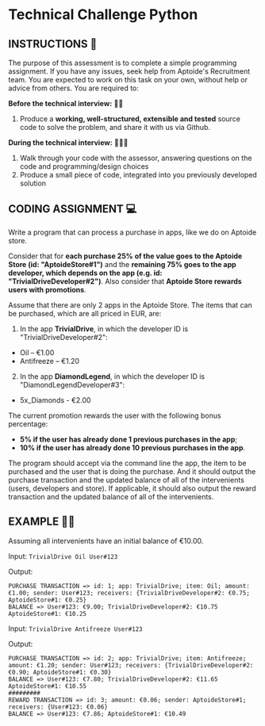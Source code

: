 # Technical Challenge Python

## INSTRUCTIONS 📃
The purpose of this assessment is to complete a simple programming assignment. If you have any issues, seek help from Aptoide's Recruitment team. You are expected to work on this task on your own, without help or advice from others. You are required to:  

**Before the technical interview:** 👨‍💻
1. Produce a **working, well-structured, extensible and tested** source code to solve the problem, and share it with us via Github.
   
**During the technical interview:** 🫱‍🫲🏾
1. Walk through your code with the assessor, answering questions on the code and programming/design choices
2. Produce a small piece of code, integrated into you previously developed solution

## CODING ASSIGNMENT 💻
Write a program that can process a purchase in apps, like we do on Aptoide store. 

Consider that for **each purchase 25% of the value goes to the Aptoide Store (id: "AptoideStore#1")** and the **remaining 75% goes to the app developer, which depends on the app (e.g. id: "TrivialDriveDeveloper#2")**. Also consider that **Aptoide Store rewards users with promotions**. 

Assume that there are only 2 apps in the Aptoide Store. The items that can be purchased, which are all priced in EUR, are:
1. In the app **TrivialDrive**, in which the developer ID is "TrivialDriveDeveloper#2":
- Oil – €1.00 
- Antifreeze – €1.20 

2. In the app **DiamondLegend**, in which the developer ID is "DiamondLegendDeveloper#3":
- 5x_Diamonds - €2.00

The current promotion rewards the user with the following bonus percentage:
- **5% if the user has already done 1 previous purchases in the app**;
- **10% if the user has already done 10 previous purchases in the app**.

The program should accept via the command line the app, the item to be purchased and the user that is doing the purchase. And it should output the purchase transaction and the updated balance of all of the intervenients (users, developers and store). If applicable, it should also output the reward transaction and the updated balance of all of the intervenients.

## EXAMPLE 🕵️‍♀️
Assuming all intervenients have an initial balance of €10.00. 

Input:
```TrivialDrive Oil User#123```

Output:
```
PURCHASE TRANSACTION => id: 1; app: TrivialDrive; item: Oil; amount: €1.00; sender: User#123; receivers: {TrivialDriveDeveloper#2: €0.75; AptoideStore#1: €0.25}  
BALANCE => User#123: €9.00; TrivialDriveDeveloper#2: €10.75 AptoideStore#1: €10.25
```

Input:
```TrivialDrive Antifreeze User#123```

Output:  
```
PURCHASE TRANSACTION => id: 2; app: TrivialDrive; item: Antifreeze; amount: €1.20; sender: User#123; receivers: {TrivialDriveDeveloper#2: €0.90; AptoideStore#1: €0.30}
BALANCE => User#123: €7.80; TrivialDriveDeveloper#2: €11.65 AptoideStore#1: €10.55
#########
REWARD TRANSACTION => id: 3; amount: €0.06; sender: AptoideStore#1; receivers: {User#123: €0.06}
BALANCE => User#123: €7.86; AptoideStore#1: €10.49
```

